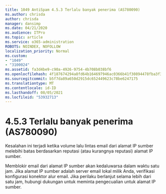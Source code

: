 ```yaml
---
title: 1049 AntiSpam 4.5.3 Terlalu banyak penerima (AS780090)
ms.author: chrisda
author: chrisda
manager: dansimp
ms.date: 04/21/2020
ms.audience: ITPro
ms.topic: article
ms.service: o365-administration
ROBOTS: NOINDEX, NOFOLLOW
localization_priority: Normal
ms.custom:
- "1049"
- "3100024"
ms.assetid: fa3d4be9-c90a-4926-9754-4b708b038bf6
ms.openlocfilehash: 4f187674294a8fd64b164697946ac0366b41f30894478fba3f37843730f445d8
ms.sourcegitcommit: b5f7da89a650d2915dc652449623c78be6247175
ms.translationtype: MT
ms.contentlocale: id-ID
ms.lasthandoff: 08/05/2021
ms.locfileid: "53932713"
---
```

# <a name="453-too-many-recipients-as780090"></a>4.5.3 Terlalu banyak penerima (AS780090)

Kesalahan ini terjadi ketika volume lalu lintas email dari alamat IP sumber melebihi batas berdasarkan reputasi (atau kurangnya reputasi) alamat IP sumber.

Memblokir email dari alamat IP sumber akan kedaluwarsa dalam waktu satu jam. Jika alamat IP sumber adalah server email lokal milik Anda, verifikasi konfigurasi konektor alur email. Jika perilaku berlanjut selama lebih dari satu jam, hubungi dukungan untuk meminta pengecualian untuk alamat IP sumber.
